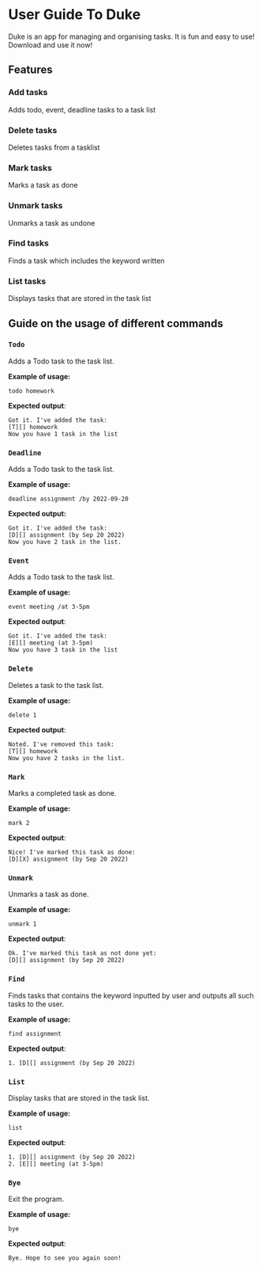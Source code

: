 # User Guide To Duke 
Duke is an app for managing and organising tasks. It is fun and easy to use! Download and use  it now!
## Features 

### Add tasks
Adds todo, event, deadline tasks to a task list 
### Delete tasks
Deletes tasks from a tasklist
### Mark tasks
Marks a task as done 
### Unmark tasks 
Unmarks a task as undone 
### Find tasks
Finds a task which includes the keyword written
### List tasks 
Displays tasks that are stored in the task list




## Guide on the usage of different commands 

### `Todo` 
Adds a Todo task to the task list.

**Example of usage:** 

`todo homework`

**Expected output**:

```
Got it. I've added the task:
[T][] homework 
Now you have 1 task in the list 
```
### `Deadline`
Adds a Todo task to the task list.

**Example of usage:**

`deadline assignment /by 2022-09-20`

**Expected output:**
```
Got it. I've added the task:
[D][] assignment (by Sep 20 2022)  
Now you have 2 task in the list. 
```
### `Event`
Adds a Todo task to the task list.

**Example of usage:**

`event meeting /at 3-5pm`

**Expected output**:

```
Got it. I've added the task:
[E][] meeting (at 3-5pm) 
Now you have 3 task in the list 
```
### `Delete `
Deletes a task to the task list.

**Example of usage:**

`delete 1`


**Expected output**:

```
Noted. I've removed this task: 
[T][] homework
Now you have 2 tasks in the list.
```

### `Mark `
Marks a completed task as done.

**Example of usage:**

`mark 2`


**Expected output**:

```
Nice! I've marked this task as done: 
[D][X] assignment (by Sep 20 2022)  
```

### `Unmark `
Unmarks a task as done.

**Example of usage:**

`unmark 1`


**Expected output**:

```
Ok. I've marked this task as not done yet: 
[D][] assignment (by Sep 20 2022)  
```


### `Find `
Finds tasks that contains the keyword inputted by user
and outputs all such tasks to the user.

**Example of usage:**

`find assignment`


**Expected output**:

```
1. [D][] assignment (by Sep 20 2022)  
```

### `List `
Display tasks that are stored in the task list. 

**Example of usage:**

`list`


**Expected output**:

```
1. [D][] assignment (by Sep 20 2022)  
2. [E][] meeting (at 3-5pm)
```


### `Bye `
Exit the program. 

**Example of usage:**

`bye`


**Expected output**:
```
Bye. Hope to see you again soon!
```
